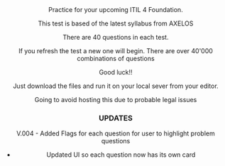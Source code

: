 <div align="center">Practice for your upcoming ITIL 4 Foundation.

This test is based of the latest syllabus from AXELOS

There are 40 questions in each test. 

If you refresh the test a new one will begin. There are over 40'000 combinations of questions

Good luck!!

Just download the files and run it on your local sever from your editor. 

Going to avoid hosting this due to probable legal issues
</div>

<div align="center">
<h3> UPDATES </h3>
<p> V.004 - Added Flags for each question for user to highlight problem questions

- Updated UI so each question now has its own card

</p>
</div>





